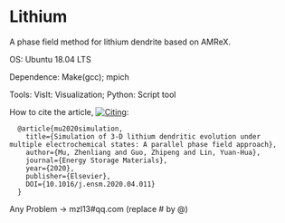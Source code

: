 # Lithium
A phase field method for lithium dendrite based on AMReX.

OS:
Ubuntu 18.04 LTS


Dependence:
Make(gcc);
mpich


Tools:
VisIt: Visualization;
Python: Script tool


How to cite the article, [![Citing](https://img.shields.io/badge/EnSM-10.1016/j.ensm.2020.04.011-orange.svg
)](https://doi.org/10.1016/j.ensm.2020.04.011):
```
  @article{mu2020simulation,
    title={Simulation of 3-D lithium dendritic evolution under multiple electrochemical states: A parallel phase field approach},
    author={Mu, Zhenliang and Guo, Zhipeng and Lin, Yuan-Hua},  
    journal={Energy Storage Materials},
    year={2020},
    publisher={Elsevier},
    DOI={10.1016/j.ensm.2020.04.011}
  }
```

Any Problem -> mzl13#qq.com (replace # by @)
